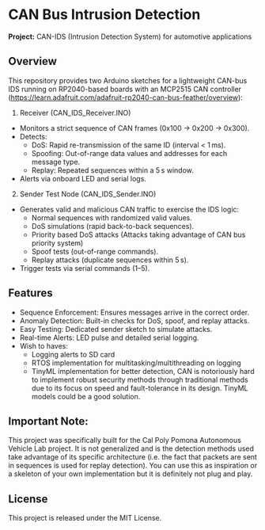 # CAN Bus Intrusion Detection
**Project:** CAN-IDS (Intrusion Detection System) for automotive applications

 ## Overview
This repository provides two Arduino sketches for a lightweight CAN-bus IDS running on RP2040-based boards with an MCP2515 CAN controller (https://learn.adafruit.com/adafruit-rp2040-can-bus-feather/overview):
1. Receiver (CAN_IDS_Receiver.INO)
- Monitors a strict sequence of CAN frames (0x100 → 0x200 → 0x300).
- Detects:
  - DoS: Rapid re-transmission of the same ID (interval < 1 ms).
  - Spoofing: Out-of-range data values and addresses for each message type.
  - Replay: Repeated sequences within a 5 s window.
- Alerts via onboard LED and serial logs.

2. Sender Test Node (CAN_IDS_Sender.INO)
- Generates valid and malicious CAN traffic to exercise the IDS logic:
  - Normal sequences with randomized valid values.
  - DoS simulations (rapid back-to-back sequences).
  - Priority based DoS attacks (Attacks taking advantage of CAN bus priority system)
  - Spoof tests (out-of-range commands).
  - Replay attacks (duplicate sequences within 5 s).
- Trigger tests via serial commands (1–5).

## Features
- Sequence Enforcement: Ensures messages arrive in the correct order.
- Anomaly Detection: Built-in checks for DoS, spoof, and replay attacks.
- Easy Testing: Dedicated sender sketch to simulate attacks.
- Real-time Alerts: LED pulse and detailed serial logging.
- Wish to haves:
  - Logging alerts to SD card
  - RTOS implementation for multitasking/multithreading on logging
  - TinyML implementation for better detection, CAN is notoriously hard to implement robust security methods through traditional methods due to its focus on speed and fault-tolerance in its design. TinyML models could be a good solution.

## Important Note:
This project was specifically built for the Cal Poly Pomona Autonomous Vehicle Lab project. It is not generalized and is the detection methods used take advantage of its specific architecture (i.e. the fact that packets are sent in sequences is used for replay detection). You can use this as inspiration or a skeleton of your own implementation but it is definitely not plug and play.

## License
This project is released under the MIT License.
